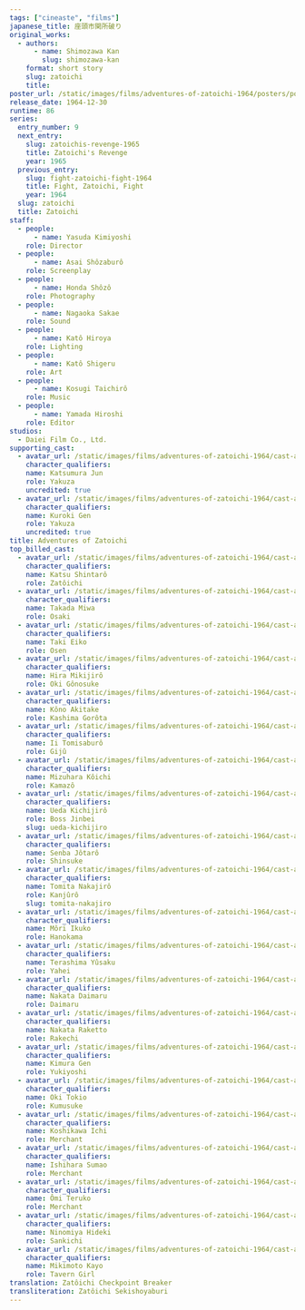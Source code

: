 ```yaml
---
tags: ["cineaste", "films"]
japanese_title: 座頭市関所破り
original_works:
  - authors:
      - name: Shimozawa Kan
        slug: shimozawa-kan
    format: short story
    slug: zatoichi
    title:
poster_url: /static/images/films/adventures-of-zatoichi-1964/posters/poster.webp
release_date: 1964-12-30
runtime: 86
series:
  entry_number: 9
  next_entry:
    slug: zatoichis-revenge-1965
    title: Zatoichi's Revenge
    year: 1965
  previous_entry:
    slug: fight-zatoichi-fight-1964
    title: Fight, Zatoichi, Fight
    year: 1964
  slug: zatoichi
  title: Zatoichi
staff:
  - people:
      - name: Yasuda Kimiyoshi
    role: Director
  - people:
      - name: Asai Shôzaburô
    role: Screenplay
  - people:
      - name: Honda Shôzô
    role: Photography
  - people:
      - name: Nagaoka Sakae
    role: Sound
  - people:
      - name: Katô Hiroya
    role: Lighting
  - people:
      - name: Katô Shigeru
    role: Art
  - people:
      - name: Kosugi Taichirô
    role: Music
  - people:
      - name: Yamada Hiroshi
    role: Editor
studios:
  - Daiei Film Co., Ltd.
supporting_cast:
  - avatar_url: /static/images/films/adventures-of-zatoichi-1964/cast-avatars/jun-katsumura-0.webp
    character_qualifiers:
    name: Katsumura Jun
    role: Yakuza
    uncredited: true
  - avatar_url: /static/images/films/adventures-of-zatoichi-1964/cast-avatars/gen-kuroki-0.webp
    character_qualifiers:
    name: Kuroki Gen
    role: Yakuza
    uncredited: true
title: Adventures of Zatoichi
top_billed_cast:
  - avatar_url: /static/images/films/adventures-of-zatoichi-1964/cast-avatars/shintaro-katsu-0.webp
    character_qualifiers:
    name: Katsu Shintarô
    role: Zatôichi
  - avatar_url: /static/images/films/adventures-of-zatoichi-1964/cast-avatars/miwa-takada-0.webp
    character_qualifiers:
    name: Takada Miwa
    role: Osaki
  - avatar_url: /static/images/films/adventures-of-zatoichi-1964/cast-avatars/eiko-taki-0.webp
    character_qualifiers:
    name: Taki Eiko
    role: Osen
  - avatar_url: /static/images/films/adventures-of-zatoichi-1964/cast-avatars/mikijiro-hira-0.webp
    character_qualifiers:
    name: Hira Mikijirô
    role: Oki Gônosuke
  - avatar_url: /static/images/films/adventures-of-zatoichi-1964/cast-avatars/akitake-kono-0.webp
    character_qualifiers:
    name: Kôno Akitake
    role: Kashima Gorôta
  - avatar_url: /static/images/films/adventures-of-zatoichi-1964/cast-avatars/tomosaburo-ii-0.webp
    character_qualifiers:
    name: Ii Tomisaburô
    role: Gijû
  - avatar_url: /static/images/films/adventures-of-zatoichi-1964/cast-avatars/koichi-mizuhara-0.webp
    character_qualifiers:
    name: Mizuhara Kôichi
    role: Kamazô
  - avatar_url: /static/images/films/adventures-of-zatoichi-1964/cast-avatars/kichijiro-ueda-0.webp
    character_qualifiers:
    name: Ueda Kichijirô
    role: Boss Jinbei
    slug: ueda-kichijiro
  - avatar_url: /static/images/films/adventures-of-zatoichi-1964/cast-avatars/jotaro-senba-0.webp
    character_qualifiers:
    name: Senba Jôtarô
    role: Shinsuke
  - avatar_url: /static/images/films/adventures-of-zatoichi-1964/cast-avatars/nakajiro-tomita-0.webp
    character_qualifiers:
    name: Tomita Nakajirô
    role: Kanjûrô
    slug: tomita-nakajiro
  - avatar_url: /static/images/films/adventures-of-zatoichi-1964/cast-avatars/ikuko-mori-0.webp
    character_qualifiers:
    name: Môri Ikuko
    role: Hanokama
  - avatar_url: /static/images/films/adventures-of-zatoichi-1964/cast-avatars/yusaku-terashima-0.webp
    character_qualifiers:
    name: Terashima Yûsaku
    role: Yahei
  - avatar_url: /static/images/films/adventures-of-zatoichi-1964/cast-avatars/daimaru-nakata-0.webp
    character_qualifiers:
    name: Nakata Daimaru
    role: Daimaru
  - avatar_url: /static/images/films/adventures-of-zatoichi-1964/cast-avatars/raketto-nakata-0.webp
    character_qualifiers:
    name: Nakata Raketto
    role: Rakechi
  - avatar_url: /static/images/films/adventures-of-zatoichi-1964/cast-avatars/gen-kimura-0.webp
    character_qualifiers:
    name: Kimura Gen
    role: Yukiyoshi
  - avatar_url: /static/images/films/adventures-of-zatoichi-1964/cast-avatars/tokio-oki-0.webp
    character_qualifiers:
    name: Oki Tokio
    role: Kumusuke
  - avatar_url: /static/images/films/adventures-of-zatoichi-1964/cast-avatars/ichi-koshikawa-0.webp
    character_qualifiers:
    name: Koshikawa Ichi
    role: Merchant
  - avatar_url: /static/images/films/adventures-of-zatoichi-1964/cast-avatars/sumao-ishihara-0.webp
    character_qualifiers:
    name: Ishihara Sumao
    role: Merchant
  - avatar_url: /static/images/films/adventures-of-zatoichi-1964/cast-avatars/teruko-omi-0.webp
    character_qualifiers:
    name: Ômi Teruko
    role: Merchant
  - avatar_url: /static/images/films/adventures-of-zatoichi-1964/cast-avatars/hideki-ninomiya-0.webp
    character_qualifiers:
    name: Ninomiya Hideki
    role: Sankichi
  - avatar_url: /static/images/films/adventures-of-zatoichi-1964/cast-avatars/kayo-mikimoto-0.webp
    character_qualifiers:
    name: Mikimoto Kayo
    role: Tavern Girl
translation: Zatôichi Checkpoint Breaker
transliteration: Zatôichi Sekishoyaburi
---
```

